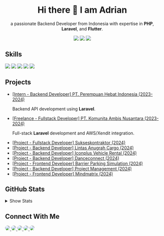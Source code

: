 <p>
<h1 align="center">Hi there 👋 I am Adrian</h1>
<p align="center">a passionate Backend Developer from Indonesia with expertise in <b>PHP</b>, <b>Laravel</b>, and <b>Flutter</b>.</p>

<p align="center">
  <img src="https://badges.pufler.dev/visits/adrianfnd/adrianfnd"/> 
  <img src="https://badges.pufler.dev/repos/adrianfnd"/>
  <img src="https://badges.pufler.dev/commits/monthly/adrianfnd" />
</p>
</p>

<h2>Skills</h2>

<p>
  <img src="https://img.shields.io/badge/-PHP-777BB4?style=flat-square&logo=php&logoColor=white"/>
  <img src="https://img.shields.io/badge/-Laravel-FF2D20?style=flat-square&logo=laravel&logoColor=white"/>
  <img src="https://img.shields.io/badge/-Flutter-02569B?style=flat-square&logo=flutter&logoColor=white"/>
  <img src="https://img.shields.io/badge/-HTML-E34F26?style=flat-square&logo=html5&logoColor=white"/>
  <img src="https://img.shields.io/badge/-CSS3-1572B6?style=flat-square&logo=css3"/>
</p>

<h2>Projects</h2>

<p>

<ul>
  <li>
    <a href="https://www.linkedin.com/company/femalepreneurindonesia" target="_blank">
      [Intern - Backend Developer] PT. Perempuan Hebat Indonesia (2023-2024)
    </a>
    <p>Backend API development using <b>Laravel</b>.</p>
  </li>
  <li>
    <a href="https://www.linkedin.com/company/schoolfess" target="_blank">
      [Freelance - Fullstack Developer] PT. Komunita Ambis Nusantara (2023-2024)
    </a>
    <p>Full-stack <b>Laravel</b> development and AWS/Xendit integration.</p>
  </li>
  <li>
    <a href="https://github.com/adrianfnd/project-sukseskontraktor" target="_blank">
      [Project - Fullstack Developer] Sukseskontraktor (2024)
    </a>
  </li>
  <li>
    <a href="https://github.com/adrianfnd/project-project-lintas-anugrah-cargo" target="_blank">
      [Project - Backend Developer] Lintas Anugrah Cargo (2024)
    </a>
  </li>
  <li>
    <a href="https://github.com/adrianfnd/project-iconplus-vehicle-rental" target="_blank">
      [Project - Backend Developer] Iconplus Vehicle Rental (2024)
    </a>
  </li>
  <li>
    <a href="https://github.com/adrianfnd/project-danceconnect" target="_blank">
      [Project - Backend Developer] Danceconnect (2024)
    </a>
  </li>
  <li>
    <a href="https://github.com/adrianfnd/project-barrier-parking-simulation" target="_blank">
      [Project - Frontend Developer] Barrier Parking Simulation (2024)
    </a>
  </li>
  <li>
    <a href="https://github.com/adrianfnd/project-management" target="_blank">
      [Project - Backend Developer] Project Management (2024)
    </a>
  </li>
  <li>
    <a href="https://github.com/adrianfnd/project-mindmatrix" target="_blank">
      [Project - Frontend Developer] Mindmatrix (2024)
    </a>
  </li>
</ul>
</p>

<h2>GitHub Stats</h2>

<details>
  <summary>Show Stats</summary>
  <div id="stats" style="display:none;">
    <p align="center">
          <img src="https://github-readme-stats.vercel.app/api/top-langs/?username=adrianfnd&theme=radical&layout=compact"> <br><br>
      <img src="https://github-readme-stats.vercel.app/api?username=adrianfnd&show_icons=true&theme=radical&line_height=27"> <br><br>
      <img src="https://github-readme-streak-stats.herokuapp.com/?user=adrianfnd&show_icons=true&theme=radical&line_height=0">
    </p>
  </div>
</details>

<h2>Connect With Me</h2>

<p>
  <a href="mailto: fernanda.adrian2@gmail.com">
    <img src="https://img.shields.io/badge/-Email-c14438?style=flat-square&logo=Gmail&logoColor=white" style="border-radius: 50%;"/>
  </a>
  <a href="https://www.linkedin.com/in/adrianfnd">
    <img src="https://img.shields.io/badge/-LinkedIn-blue?style=flat-square&logo=Linkedin&logoColor=white" style="border-radius: 50%;"/>
  </a>
  <a href="https://www.instagram.com/adrianfnd">
    <img src="https://img.shields.io/badge/-Instagram-E4405F?style=flat-square&logo=instagram&logoColor=white" style="border-radius: 50%;"/>
  </a>
  <a href="https://www.youtube.com/c/@AdrianFND">
    <img src="https://img.shields.io/badge/-YouTube-FF0000?style=flat-square&logo=youtube&logoColor=white" style="border-radius: 50%;"/>
  </a>
  <a href="https://www.facebook.com/adrianfnd">
    <img src="https://img.shields.io/badge/-Facebook-3b5998?style=flat-square&logo=facebook&logoColor=white" style="border-radius: 50%;"/>
  </a>
</p>
